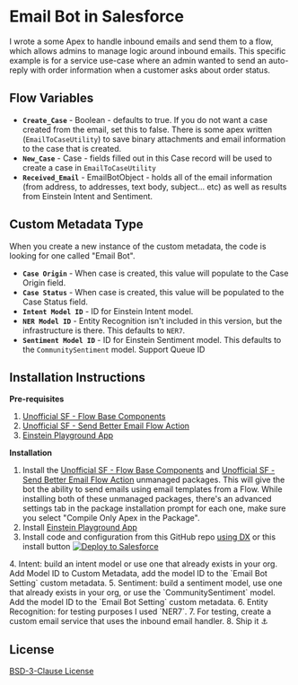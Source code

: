 
# Email Bot in Salesforce

I wrote a some Apex to handle inbound emails and send them to a flow, which allows admins to manage logic around inbound emails. This specific example is for a service use-case where an admin wanted to send an auto-reply with order information when a customer asks about order status.

## Flow Variables

 - **`Create_Case`** - Boolean - defaults to true. If you do not want a case created from the email, set this to false. There is some apex written (`EmailToCaseUtility`) to save binary attachments and email information to the case that is created.
 - **`New_Case`** - Case - fields filled out in this Case record will be used to create a case in  `EmailToCaseUtility`
 - **`Received_Email`** - EmailBotObject - holds all of the email information (from address, to addresses, text body, subject... etc) as well as results from Einstein Intent and Sentiment.

 ## Custom Metadata Type

 When you create a new instance of the custom metadata, the code is looking for one called "Email Bot".

- **`Case Origin`** - When case is created, this value will populate to the Case Origin field.
- **`Case Status`** - When case is created, this value will be populated to the Case Status field.
- **`Intent Model ID`** - ID for Einstein Intent model.
- **`NER Model ID`** - Entity Recognition isn't included in this version, but the infrastructure is there. This defaults to `NER7`.
- **`Sentiment Model ID`** - ID for Einstein Sentiment model. This defaults to the `CommunitySentiment` model.
Support Queue ID

## Installation Instructions

**Pre-requisites**

 1. [Unofficial SF - Flow Base Components](https://unofficialsf.com/introducing-flowbasecomponents/)    
 2. [Unofficial SF - Send Better Email Flow Action](https://unofficialsf.com/send-better-email-flow-action/)
 3. [Einstein Playground App](https://appexchange.salesforce.com/appxListingDetail?listingId=a0N3A00000Ed1V8UAJ)

**Installation**

 1. Install the [Unofficial SF - Flow Base Components](https://unofficialsf.com/introducing-flowbasecomponents/) and [Unofficial SF - Send Better Email Flow Action](https://unofficialsf.com/send-better-email-flow-action/) unmanaged packages. This will give the bot the ability to send emails using email templates from a Flow. While installing both of these unmanaged packages, there's an advanced settings tab in the package installation prompt for each one, make sure you select "Compile Only Apex in the Package".
 2. Install [Einstein Playground App](https://appexchange.salesforce.com/appxListingDetail?listingId=a0N3A00000Ed1V8UAJ)
 3. Install code and configuration from this GitHub repo [using DX](https://medium.com/@abarnes26/how-to-connect-vscode-to-a-salesforce-org-the-easy-way-11baa8dc351b) or this install button <a href="https://githubsfdeploy.herokuapp.com?owner=iiretepii&repo=Einstein-Email-Bot">
  <img alt="Deploy to Salesforce"
       src="https://raw.githubusercontent.com/afawcett/githubsfdeploy/master/src/main/webapp/resources/img/deploy.png">
</a>
 4. Intent: build an intent model or use one that already exists in your org. Add Model ID to Custom Metadata, add the model ID to the `Email Bot Setting` custom metadata.
 5. Sentiment: build a sentiment model, use one that already exists in your org, or use the `CommunitySentiment` model. Add the model ID to the `Email Bot Setting` custom metadata.
 6. Entity Recognition: for testing purposes I used `NER7`.
 7. For testing, create a custom email service that uses the inbound email handler.
 8. Ship it ⚓️

 ## License
 [BSD-3-Clause License](https://github.com/iiretepii/Einstein-Email-Bot/blob/master/LICENSE)
